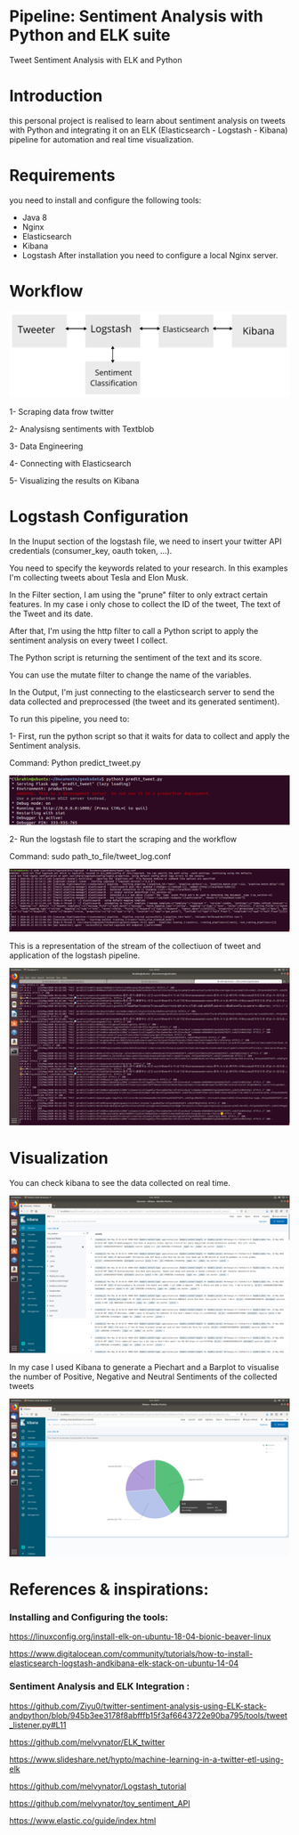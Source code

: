 # Pipeline: Sentiment Analysis with Python and ELK suite
Tweet Sentiment Analysis with ELK and Python

# Introduction
this personal project is realised to learn about sentiment analysis on tweets with Python and integrating it on an ELK (Elasticsearch - Logstash - Kibana) pipeline for automation and real time visualization.

# Requirements
you need to install and configure the following tools:
- Java 8
- Nginx
- Elasticsearch
- Kibana
- Logstash
After installation you need to configure a local Nginx server.

# Workflow
![alt text](https://github.com/ibrahimba9/sentiment_analysis_elk/blob/main/Screenshots/workflow.PNG)

1- Scraping data frow twitter

2- Analysisng sentiments with Textblob 

3- Data Engineering

4- Connecting with Elasticsearch

5- Visualizing the results on Kibana


# Logstash Configuration
In the Inuput section of the logstash file, we need to insert your twitter API credentials (consumer_key, oauth token, ...).

You need to specify the keywords related to your research. In this examples I'm collecting tweets about Tesla and Elon Musk.

In the Filter section, I am using the "prune" filter to only extract certain features. In my case i only chose to collect the ID of the tweet, The text of the Tweet and its date.

After that, I'm using the http filter to call a Python script to apply the sentiment analysis on every tweet I collect.

The Python script is returning the sentiment of the text and its score.

You can use the mutate filter to change the name of the variables.

In the Output, I'm just connecting to the elasticsearch server to send the data collected and preprocessed (the tweet and its generated sentiment).

To run this pipeline, you need to:

1- First, run the python script so that it waits for data to collect and apply the Sentiment analysis.

Command: Python predict_tweet.py

![alt text](https://github.com/ibrahimba9/sentiment_analysis_elk/blob/main/Screenshots/Screenshot%20from%202020-05-25%2003-41-54.png)

2- Run the logstash file to start the scraping and the workflow

Command: sudo path_to_file/tweet_log.conf

![alt text](https://github.com/ibrahimba9/sentiment_analysis_elk/blob/main/Screenshots/Screenshot%20from%202020-05-25%2003-33-4922222.png)

This is a representation of the stream of the collectiuon of tweet and application of the logstash pipeline.

![alt text](https://github.com/ibrahimba9/sentiment_analysis_elk/blob/main/Screenshots/Screenshot%20from%202020-05-25%2003-33-39.png)

# Visualization
You can check kibana to see the data collected on real time.

![alt text](https://github.com/ibrahimba9/sentiment_analysis_elk/blob/main/Screenshots/Screenshot%20from%202020-05-25%2003-32-06.png)

In my case I used Kibana to generate a Piechart and a Barplot to visualise the number of Positive, Negative and Neutral Sentiments of the collected tweets

![alt text](https://github.com/ibrahimba9/sentiment_analysis_elk/blob/main/Screenshots/Screenshot%20from%202020-05-25%2003-31-33.png)

# References & inspirations:

### Installing and Configuring the tools:

https://linuxconfig.org/install-elk-on-ubuntu-18-04-bionic-beaver-linux

https://www.digitalocean.com/community/tutorials/how-to-install-elasticsearch-logstash-andkibana-elk-stack-on-ubuntu-14-04

### Sentiment Analysis and ELK Integration :

https://github.com/Ziyu0/twitter-sentiment-analysis-using-ELK-stack-andpython/blob/945b3ee3178f8abfffb15f3af6643722e90ba795/tools/tweet_listener.py#L11

https://github.com/melvynator/ELK_twitter

https://www.slideshare.net/hypto/machine-learning-in-a-twitter-etl-using-elk

https://github.com/melvynator/Logstash_tutorial

https://github.com/melvynator/toy_sentiment_API

https://www.elastic.co/guide/index.html
